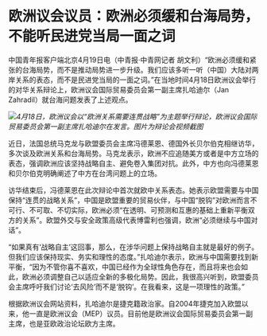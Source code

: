 # 欧洲议会议员：欧洲必须缓和台海局势，不能听民进党当局一面之词

中国青年报客户端北京4月19日电（中青报·中青网记者
胡文利）“欧洲必须缓和紧张的台海局势，而不是推动局势进一步升级。我们应该多听一听（中国）大陆对两岸关系的表态，而不是民进党当局的一面之词。”在当地时间4月18日欧洲议会举行的对华关系辩论上，欧洲议会国际贸易委员会第一副主席扎哈迪尔（Jan
Zahradil）就台海问题发表了上述观点。

![](https://inews.gtimg.com/om_bt/OL9NXn_xMYSBqI2A7vWhl4bAftOjRzIaQ3PNthQz87xD8AA/1000)_4月18日，欧洲议会以“欧洲关系需要连贯战略”为主题举行辩论，欧洲议会国际贸易委员会第一副主席扎哈迪尔在发言。图片为辩论会视频截图_

近日，法国总统马克龙与欧盟委员会主席冯德莱恩、德国外长贝尔伯克相继访华，多次谈及欧洲关系和台海局势。马克龙表示，欧洲不应追随美方或者是中方立场的表态，强调欧洲应该坚持战略自主、避免卷入集团对抗。此外，中方也向冯德莱恩和贝尔伯克明确阐述了中方在台湾问题上的立场。

访华结束后，冯德莱恩在此次辩论中首次就欧中关系表态。她表示欧盟需要与中国保持“连贯的战略关系”，中国是欧盟重要的贸易伙伴，与中国“脱钩”对欧洲而言不可行、不可取、不切实际，欧洲必须“在透明、可预测和互惠的基础上重新平衡双方的关系”。欧盟外交与安全政策高级代表博雷利也强调，欧洲“必须继续与中国对话”。

“如果真有‘战略自主’这回事，那么，在涉华问题上保持战略自主就是最好的例子。但我们应该保持现实、务实和理性的态度。”扎哈迪尔表示，欧洲与中国需要找到新平衡，“因为不管你喜不喜欢，中国已经作为全球性角色存在，而且将来也会如此，欧洲必须调整自己以适应全新的多极化局势。因此，我很高兴听到，欧盟委员会主席呼吁我们讨论‘去风险’而不是‘脱钩’。在我看来，这是一项理性的政策。”

根据欧洲议会网站资料，扎哈迪尔是捷克籍政治家。自2004年捷克加入欧盟以来，他一直是欧洲议会（MEP）议员。目前他是欧洲议会国际贸易委员会第一副主席，也是亚欧政治论坛欧方主席。

